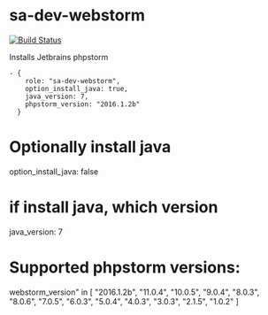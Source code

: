sa-dev-webstorm
===============

[![Build Status](https://travis-ci.org/softasap/sa-dev-webstorm.svg?branch=master)](https://travis-ci.org/softasap/sa-dev-webstorm)

Installs Jetbrains phpstorm

    - {
        role: "sa-dev-webstorm",
        option_install_java: true,
        java_version: 7,
        phpstorm_version: "2016.1.2b"
      }


# Optionally install java
option_install_java: false

# if install java, which version
java_version: 7

# Supported phpstorm versions:
webstorm_version" in [ "2016.1.2b", "11.0.4", "10.0.5", "9.0.4", "8.0.3", "8.0.6", "7.0.5", "6.0.3", "5.0.4", "4.0.3", "3.0.3", "2.1.5", "1.0.2" ]




